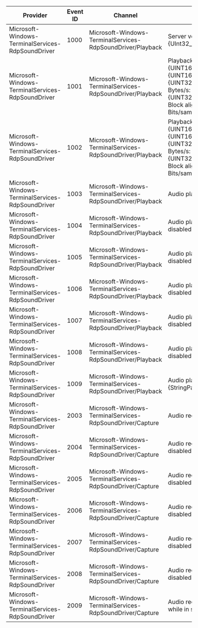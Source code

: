 Provider                                           |  Event ID  |  Channel                                                     |  Message
---------------------------------------------------|------------|--------------------------------------------------------------|--------------------------------------------------------------------------------------------------------------------------------------------------------------------------------------------------------------------------------------------------------
Microsoft-Windows-TerminalServices-RdpSoundDriver  |  1000      |  Microsoft-Windows-TerminalServices-RdpSoundDriver/Playback  |  Server version: {UInt32_1}.Client version: {UInt32_2}.
Microsoft-Windows-TerminalServices-RdpSoundDriver  |  1001      |  Microsoft-Windows-TerminalServices-RdpSoundDriver/Playback  |  Playback format:	Format: {UINT16_FORMAT_TAG}	Channels: {UINT16_NUM_CHANNELS}	Samples/s: {UINT32_SAMPLES_PER_SECOND}	Avg. Bytes/s: {UINT32_AVERAGE_BYTES_PER_SECOND}	Block align: {UINT16_BLOCK_ALIGN}	Bits/sample: {UINT16_BITS_PER_SAMPLE}
Microsoft-Windows-TerminalServices-RdpSoundDriver  |  1002      |  Microsoft-Windows-TerminalServices-RdpSoundDriver/Playback  |  Playback format changed to:	Format: {UINT16_FORMAT_TAG}	Channels: {UINT16_NUM_CHANNELS}	Samples/s: {UINT32_SAMPLES_PER_SECOND}	Avg. Bytes/s: {UINT32_AVERAGE_BYTES_PER_SECOND}	Block align: {UINT16_BLOCK_ALIGN}	Bits/sample: {UINT16_BITS_PER_SAMPLE}
Microsoft-Windows-TerminalServices-RdpSoundDriver  |  1003      |  Microsoft-Windows-TerminalServices-RdpSoundDriver/Playback  |  Audio playback redirection is enabled.
Microsoft-Windows-TerminalServices-RdpSoundDriver  |  1004      |  Microsoft-Windows-TerminalServices-RdpSoundDriver/Playback  |  Audio playback redirection has been disabled by the client.
Microsoft-Windows-TerminalServices-RdpSoundDriver  |  1005      |  Microsoft-Windows-TerminalServices-RdpSoundDriver/Playback  |  Audio playback redirection has been disabled by licensing.
Microsoft-Windows-TerminalServices-RdpSoundDriver  |  1006      |  Microsoft-Windows-TerminalServices-RdpSoundDriver/Playback  |  Audio playback redirection has been disabled because of a group policy setting.
Microsoft-Windows-TerminalServices-RdpSoundDriver  |  1007      |  Microsoft-Windows-TerminalServices-RdpSoundDriver/Playback  |  Audio playback redirection has been disabled because of a registry setting.
Microsoft-Windows-TerminalServices-RdpSoundDriver  |  1008      |  Microsoft-Windows-TerminalServices-RdpSoundDriver/Playback  |  Audio playback redirection has been disabled by the system adminstrator.
Microsoft-Windows-TerminalServices-RdpSoundDriver  |  1009      |  Microsoft-Windows-TerminalServices-RdpSoundDriver/Playback  |  Audio playback redirection quality mode: {StringParameter} ({UInt32Parameter})
Microsoft-Windows-TerminalServices-RdpSoundDriver  |  2003      |  Microsoft-Windows-TerminalServices-RdpSoundDriver/Capture   |  Audio recording redirection is enabled.
Microsoft-Windows-TerminalServices-RdpSoundDriver  |  2004      |  Microsoft-Windows-TerminalServices-RdpSoundDriver/Capture   |  Audio recording redirection has been disabled by the client.
Microsoft-Windows-TerminalServices-RdpSoundDriver  |  2005      |  Microsoft-Windows-TerminalServices-RdpSoundDriver/Capture   |  Audio recording redirection has been disabled by licensing.
Microsoft-Windows-TerminalServices-RdpSoundDriver  |  2006      |  Microsoft-Windows-TerminalServices-RdpSoundDriver/Capture   |  Audio recording redirectione has been disabled because of a group policy setting.
Microsoft-Windows-TerminalServices-RdpSoundDriver  |  2007      |  Microsoft-Windows-TerminalServices-RdpSoundDriver/Capture   |  Audio recording redirection has been disabled because of a registry setting.
Microsoft-Windows-TerminalServices-RdpSoundDriver  |  2008      |  Microsoft-Windows-TerminalServices-RdpSoundDriver/Capture   |  Audio recording redirection has been disabled by the system adminstrator.
Microsoft-Windows-TerminalServices-RdpSoundDriver  |  2009      |  Microsoft-Windows-TerminalServices-RdpSoundDriver/Capture   |  Audio recording redirection is not available while in session zero.